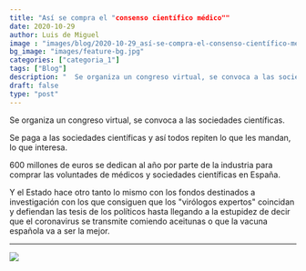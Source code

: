 ```yaml
---
title: "Así se compra el "consenso científico médico""
date: 2020-10-29
author: Luis de Miguel
image : "images/blog/2020-10-29_así-se-compra-el-consenso-científico-médico_0.jpg"
bg_image: "images/feature-bg.jpg"
categories: ["categoria_1"]
tags: ["Blog"]
description: "  Se organiza un congreso virtual, se convoca a las sociedades científicas.    Se paga a las socieda..."
draft: false
type: "post"
---
```

Se organiza un congreso virtual, se convoca a las sociedades científicas.

Se paga a las sociedades científicas y así todos repiten lo que les mandan, lo que interesa.

600 millones de euros se dedican al año por parte de la industria para comprar las voluntades de médicos y sociedades científicas en España.

Y el Estado hace otro tanto lo mismo con los fondos destinados a investigación con los que consiguen que los "virólogos expertos" coincidan y defiendan las tesis de los políticos hasta llegando a la estupidez de decir que el coronavirus se transmite comiendo aceitunas o que la vacuna española va a ser la mejor.



<hr> 
<img src='/images/blog/2020-10-29_así-se-compra-el-consenso-científico-médico_1.png'>



